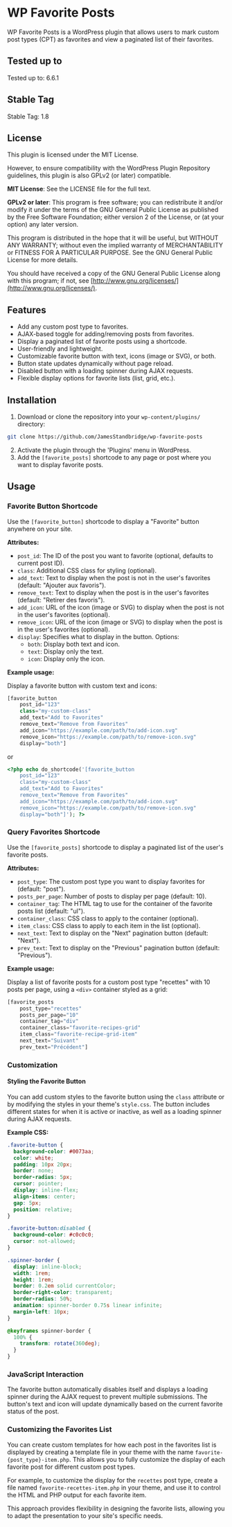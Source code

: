 # WP Favorite Posts

WP Favorite Posts is a WordPress plugin that allows users to mark custom post types (CPT) as favorites and view a paginated list of their favorites.

## Tested up to

Tested up to: 6.6.1

## Stable Tag

Stable Tag: 1.8

## License

This plugin is licensed under the MIT License.

However, to ensure compatibility with the WordPress Plugin Repository guidelines, this plugin is also GPLv2 (or later) compatible.

**MIT License**: See the LICENSE file for the full text.

**GPLv2 or later**:
This program is free software; you can redistribute it and/or modify it under the terms of the GNU General Public License as published by the Free Software Foundation; either version 2 of the License, or (at your option) any later version.

This program is distributed in the hope that it will be useful, but WITHOUT ANY WARRANTY; without even the implied warranty of MERCHANTABILITY or FITNESS FOR A PARTICULAR PURPOSE. See the GNU General Public License for more details.

You should have received a copy of the GNU General Public License along with this program; if not, see [http://www.gnu.org/licenses/](http://www.gnu.org/licenses/).

## Features

- Add any custom post type to favorites.
- AJAX-based toggle for adding/removing posts from favorites.
- Display a paginated list of favorite posts using a shortcode.
- User-friendly and lightweight.
- Customizable favorite button with text, icons (image or SVG), or both.
- Button state updates dynamically without page reload.
- Disabled button with a loading spinner during AJAX requests.
- Flexible display options for favorite lists (list, grid, etc.).

## Installation

1. Download or clone the repository into your `wp-content/plugins/` directory:

```bash
git clone https://github.com/JamesStandbridge/wp-favorite-posts
```

2.  Activate the plugin through the 'Plugins' menu in WordPress.
3.  Add the `[favorite_posts]` shortcode to any page or post where you want to display favorite posts.

## Usage

### Favorite Button Shortcode

Use the `[favorite_button]` shortcode to display a "Favorite" button anywhere on your site.

**Attributes:**

- `post_id`: The ID of the post you want to favorite (optional, defaults to current post ID).
- `class`: Additional CSS class for styling (optional).
- `add_text`: Text to display when the post is not in the user's favorites (default: "Ajouter aux favoris").
- `remove_text`: Text to display when the post is in the user's favorites (default: "Retirer des favoris").
- `add_icon`: URL of the icon (image or SVG) to display when the post is not in the user's favorites (optional).
- `remove_icon`: URL of the icon (image or SVG) to display when the post is in the user's favorites (optional).
- `display`: Specifies what to display in the button. Options:
  - `both`: Display both text and icon.
  - `text`: Display only the text.
  - `icon`: Display only the icon.

**Example usage:**

Display a favorite button with custom text and icons:

```php
[favorite_button
    post_id="123"
    class="my-custom-class"
    add_text="Add to Favorites"
    remove_text="Remove from Favorites"
    add_icon="https://example.com/path/to/add-icon.svg"
    remove_icon="https://example.com/path/to/remove-icon.svg"
    display="both"]
```

or

```php
<?php echo do_shortcode('[favorite_button
    post_id="123"
    class="my-custom-class"
    add_text="Add to Favorites"
    remove_text="Remove from Favorites"
    add_icon="https://example.com/path/to/add-icon.svg"
    remove_icon="https://example.com/path/to/remove-icon.svg"
    display="both"]'); ?>
```

### Query Favorites Shortcode

Use the `[favorite_posts]` shortcode to display a paginated list of the user's favorite posts.

**Attributes:**

- `post_type`: The custom post type you want to display favorites for (default: "post").
- `posts_per_page`: Number of posts to display per page (default: 10).
- `container_tag`: The HTML tag to use for the container of the favorite posts list (default: "ul").
- `container_class`: CSS class to apply to the container (optional).
- `item_class`: CSS class to apply to each item in the list (optional).
- `next_text`: Text to display on the "Next" pagination button (default: "Next").
- `prev_text`: Text to display on the "Previous" pagination button (default: "Previous").

**Example usage:**

Display a list of favorite posts for a custom post type "recettes" with 10 posts per page, using a `<div>` container styled as a grid:

```php
[favorite_posts
    post_type="recettes"
    posts_per_page="10"
    container_tag="div"
    container_class="favorite-recipes-grid"
    item_class="favorite-recipe-grid-item"
    next_text="Suivant"
    prev_text="Précédent"]
```

### Customization

#### Styling the Favorite Button

You can add custom styles to the favorite button using the `class` attribute or by modifying the styles in your theme's `style.css`. The button includes different states for when it is active or inactive, as well as a loading spinner during AJAX requests.

**Example CSS:**

```css
.favorite-button {
  background-color: #0073aa;
  color: white;
  padding: 10px 20px;
  border: none;
  border-radius: 5px;
  cursor: pointer;
  display: inline-flex;
  align-items: center;
  gap: 5px;
  position: relative;
}

.favorite-button:disabled {
  background-color: #c0c0c0;
  cursor: not-allowed;
}

.spinner-border {
  display: inline-block;
  width: 1rem;
  height: 1rem;
  border: 0.2em solid currentColor;
  border-right-color: transparent;
  border-radius: 50%;
  animation: spinner-border 0.75s linear infinite;
  margin-left: 10px;
}

@keyframes spinner-border {
  100% {
    transform: rotate(360deg);
  }
}
```

### JavaScript Interaction

The favorite button automatically disables itself and displays a loading spinner during the AJAX request to prevent multiple submissions. The button's text and icon will update dynamically based on the current favorite status of the post.

### Customizing the Favorites List

You can create custom templates for how each post in the favorites list is displayed by creating a template file in your theme with the name `favorite-{post_type}-item.php`. This allows you to fully customize the display of each favorite post for different custom post types.

For example, to customize the display for the `recettes` post type, create a file named `favorite-recettes-item.php` in your theme, and use it to control the HTML and PHP output for each favorite item.

This approach provides flexibility in designing the favorite lists, allowing you to adapt the presentation to your site's specific needs.
